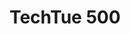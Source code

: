 ---
startdate:  2018-11-27
starttime: "19h"
linktitle: "TechTue 500"
title: "TechTue 500"
price: ""
---